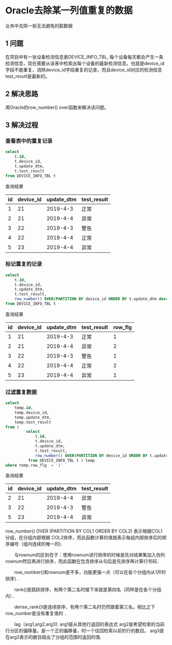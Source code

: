 # Oracle去除某一列值重复的数据


业务中去除一些无法避免的脏数据

<!--more-->

## 1 问题

在项目中有一张设备检测信息表DEVICE_INFO_TBL, 每个设备每天都会产生一条检测信息，现在需要从该表中检索出每个设备的最新检测信息。也就是device_id字段不能重复，消除device_id字段重复的记录，而且device_id对应的检测信息test_result是最新的。

## 2 解决思路

用Oracle的row_number() over函数来解决该问题。

## 3 解决过程

### 查看表中的重复记录
```sql
select
    t.id,
    t.device_id,
    t.update_dtm,
    t.test_result
from DEVICE_INFO_TBL t
```

查询结果

|id     |device_id       |update_dtm      |test_result       |
|---------|-----------|---------|-----------| 
| 1     | 21     | 2019-4-3     | 正常
| 2    | 21       | 2019-4-4     | 异常   
| 3     | 22 | 2019-4-3     | 警告
| 4     | 22 | 2019-4-4     | 正常
| 5    | 23 | 2019-4-4     | 异常

### 标记重复的记录
```sql
select
    t.id,
    t.device_id,
    t.update_dtm,
    t.test_result,
    row_number() OVER(PARTITION BY device_id ORDER BY t.update_dtm desc) as row_flg   
from DEVICE_INFO_TBL t
```
查询结果

|id     |device_id       |update_dtm      |test_result   |row_flg       |
|---------|-----------|---------|-----------| -----------| 
| 1     | 21     | 2019-4-3     | 正常| 1
| 2    | 21       | 2019-4-4     | 异常| 2   
| 3     | 22 | 2019-4-3     | 警告| 1
| 4     | 22 | 2019-4-4     | 正常| 2
| 5    | 23 | 2019-4-4     | 异常| 1

### 过滤重复数据

```sql
select
    temp.id,
    temp.device_id,
    temp.update_dtm,
    temp.test_result
from (
         select
             t.id,
             t.device_id,
             t.update_dtm,
             t.test_result,
             row_number() OVER(PARTITION BY device_id ORDER BY t.update_dtm desc) as row_flg   
          from DEVICE_INFO_TBL t ) temp
where temp.row_flg  = '1'
```

查询结果

|id     |device_id       |update_dtm      |test_result       |
|---------|-----------|---------|-----------| 
| 2    | 21       | 2019-4-4     | 异常   
| 3     | 22 | 2019-4-3     | 警告
| 5    | 23 | 2019-4-4     | 异常

row_number() OVER (PARTITION BY COL1 ORDER BY COL2) 表示根据COL1分组，在分组内部根据 COL2排序，而此函数计算的值就表示每组内部排序后的顺序编号（组内连续的唯一的).

　　与rownum的区别在于：使用rownum进行排序的时候是先对结果集加入伪列rownum然后再进行排序，而此函数在包含排序从句后是先排序再计算行号码．

　　row_number()和rownum差不多，功能更强一点（可以在各个分组内从1开时排序）．

　　rank()是跳跃排序，有两个第二名时接下来就是第四名（同样是在各个分组内）．

　　dense_rank()l是连续排序，有两个第二名时仍然跟着第三名。相比之下row_number是没有重复值的 ．

　　lag（arg1,arg2,arg3):
arg1是从其他行返回的表达式
arg2是希望检索的当前行分区的偏移量。是一个正的偏移量，时一个往回检索以前的行的数目。
arg3是在arg2表示的数目超出了分组的范围时返回的值.